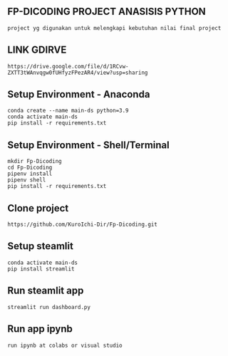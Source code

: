 ## FP-DICODING PROJECT ANASISIS PYTHON
```
project yg digunakan untuk melengkapi kebutuhan nilai final project
```
## LINK GDIRVE
```
https://drive.google.com/file/d/1RCvw-ZXTT3tWAnvqgw0fUHfyzFPezAR4/view?usp=sharing
```

## Setup Environment - Anaconda
```
conda create --name main-ds python=3.9
conda activate main-ds
pip install -r requirements.txt
```

## Setup Environment - Shell/Terminal
```
mkdir Fp-Dicoding
cd Fp-Dicoding
pipenv install
pipenv shell
pip install -r requirements.txt
```

## Clone project
```
https://github.com/KuroIchi-Dir/Fp-Dicoding.git
```
## Setup steamlit
```
conda activate main-ds
pip install streamlit
```

## Run steamlit app
```
streamlit run dashboard.py
```
## Run app ipynb
```
run ipynb at colabs or visual studio
```